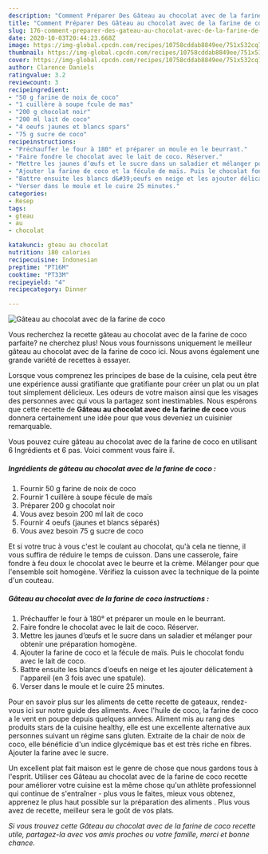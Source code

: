 ```yaml
---
description: "Comment Préparer Des Gâteau au chocolat avec de la farine de coco"
title: "Comment Préparer Des Gâteau au chocolat avec de la farine de coco"
slug: 176-comment-preparer-des-gateau-au-chocolat-avec-de-la-farine-de-coco
date: 2020-10-03T20:44:23.668Z
image: https://img-global.cpcdn.com/recipes/10758cddab8849ee/751x532cq70/gateau-au-chocolat-avec-de-la-farine-de-coco-photo-principale-de-la-recette.jpg
thumbnail: https://img-global.cpcdn.com/recipes/10758cddab8849ee/751x532cq70/gateau-au-chocolat-avec-de-la-farine-de-coco-photo-principale-de-la-recette.jpg
cover: https://img-global.cpcdn.com/recipes/10758cddab8849ee/751x532cq70/gateau-au-chocolat-avec-de-la-farine-de-coco-photo-principale-de-la-recette.jpg
author: Clarence Daniels
ratingvalue: 3.2
reviewcount: 3
recipeingredient:
- "50 g farine de noix de coco"
- "1 cuillère à soupe fcule de mas"
- "200 g chocolat noir"
- "200 ml lait de coco"
- "4 oeufs jaunes et blancs spars"
- "75 g sucre de coco"
recipeinstructions:
- "Préchauffer le four à 180° et préparer un moule en le beurrant."
- "Faire fondre le chocolat avec le lait de coco. Réserver."
- "Mettre les jaunes d’œufs et le sucre dans un saladier et mélanger pour obtenir une préparation homogène."
- "Ajouter la farine de coco et la fécule de maïs. Puis le chocolat fondu avec le lait de coco."
- "Battre ensuite les blancs d&#39;oeufs en neige et les ajouter délicatement à l&#39;appareil (en 3 fois avec une spatule)."
- "Verser dans le moule et le cuire 25 minutes."
categories:
- Resep
tags:
- gteau
- au
- chocolat

katakunci: gteau au chocolat 
nutrition: 180 calories
recipecuisine: Indonesian
preptime: "PT16M"
cooktime: "PT33M"
recipeyield: "4"
recipecategory: Dinner

---
```



![Gâteau au chocolat avec de la farine de coco](https://img-global.cpcdn.com/recipes/10758cddab8849ee/751x532cq70/gateau-au-chocolat-avec-de-la-farine-de-coco-photo-principale-de-la-recette.jpg)

Vous recherchez la recette gâteau au chocolat avec de la farine de coco parfaite? ne cherchez plus! Nous vous fournissons uniquement le meilleur gâteau au chocolat avec de la farine de coco ici. Nous avons également une grande variété de recettes à essayer.

Lorsque vous comprenez les principes de base de la cuisine, cela peut être une expérience aussi gratifiante que gratifiante pour créer un plat ou un plat tout simplement délicieux. Les odeurs de votre maison ainsi que les visages des personnes avec qui vous la partagez sont inestimables. Nous espérons que cette recette de <strong> Gâteau au chocolat avec de la farine de coco </strong> vous donnera certainement une idée pour que vous deveniez un cuisinier remarquable.

<!--inarticleads1-->

Vous pouvez cuire gâteau au chocolat avec de la farine de coco en utilisant 6 Ingrédients et 6 pas. Voici comment vous faire il.

##### Ingrédients de gâteau au chocolat avec de la farine de coco :

1. Fournir 50 g farine de noix de coco
1. Fournir 1 cuillère à soupe fécule de maïs
1. Préparer 200 g chocolat noir
1. Vous avez besoin 200 ml lait de coco
1. Fournir 4 oeufs (jaunes et blancs séparés)
1. Vous avez besoin 75 g sucre de coco


Et si votre truc à vous c&#39;est le coulant au chocolat, qu&#39;à cela ne tienne, il vous suffira de réduire le temps de cuisson. Dans une casserole, faire fondre à feu doux le chocolat avec le beurre et la crème. Mélanger pour que l&#39;ensemble soit homogène. Vérifiez la cuisson avec la technique de la pointe d&#39;un couteau. 

<!--inarticleads2-->

##### Gâteau au chocolat avec de la farine de coco instructions :

1. Préchauffer le four à 180° et préparer un moule en le beurrant.
1. Faire fondre le chocolat avec le lait de coco. Réserver.
1. Mettre les jaunes d’œufs et le sucre dans un saladier et mélanger pour obtenir une préparation homogène.
1. Ajouter la farine de coco et la fécule de maïs. Puis le chocolat fondu avec le lait de coco.
1. Battre ensuite les blancs d&#39;oeufs en neige et les ajouter délicatement à l&#39;appareil (en 3 fois avec une spatule).
1. Verser dans le moule et le cuire 25 minutes.


Pour en savoir plus sur les aliments de cette recette de gateaux, rendez-vous ici sur notre guide des aliments. Avec l&#39;huile de coco, la farine de coco a le vent en poupe depuis quelques années. Aliment mis au rang des produits stars de la cuisine healthy, elle est une excellente alternative aux personnes suivant un régime sans gluten. Extraite de la chair de noix de coco, elle bénéficie d&#39;un indice glycémique bas et est très riche en fibres. Ajouter la farine avec le sucre. 

<!--inarticleads1-->

<p>
Un excellent plat fait maison est le genre de chose que nous gardons tous à l'esprit. Utiliser ces Gâteau au chocolat avec de la farine de coco recette pour améliorer votre cuisine est la même chose qu'un athlète professionnel qui continue de s'entraîner - plus vous le faites, mieux vous obtenez, apprenez le plus haut possible sur la préparation des aliments . Plus vous avez de recette, meilleur sera le goût de vos plats.
</p>

<p>
<i>Si vous trouvez cette Gâteau au chocolat avec de la farine de coco recette utile, partagez-la avec vos amis proches ou votre famille, merci et bonne chance.</i>
</p>
